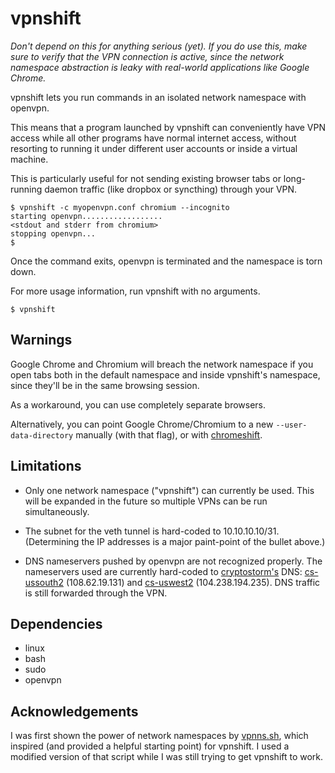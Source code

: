 vpnshift
========

*Don't depend on this for anything serious (yet). If you do use this,
make sure to verify that the VPN connection is active, since the network
namespace abstraction is leaky with real-world applications like Google
Chrome.*

vpnshift lets you run commands in an isolated network namespace with
openvpn.

This means that a program launched by vpnshift can conveniently have VPN
access while all other programs have normal internet access, without
resorting to running it under different user accounts or inside a
virtual machine.

This is particularly useful for not sending existing browser tabs or
long-running daemon traffic (like dropbox or syncthing) through your VPN.

    $ vpnshift -c myopenvpn.conf chromium --incognito
    starting openvpn..................
    <stdout and stderr from chromium>
    stopping openvpn...
    $

Once the command exits, openvpn is terminated and the namespace is torn
down.

For more usage information, run vpnshift with no arguments.

    $ vpnshift

Warnings
--------

Google Chrome and Chromium will breach the network namespace if you open
tabs both in the default namespace and inside vpnshift's namespace,
since they'll be in the same browsing session.

As a workaround, you can use completely separate browsers.

Alternatively, you can point Google Chrome/Chromium to a new
`--user-data-directory` manually (with that flag), or with
[chromeshift][].

  [chromeshift]: https://github.com/crasm/chromeshift

Limitations
-----------
- Only one network namespace ("vpnshift") can currently be used. This
  will be expanded in the future so multiple VPNs can be run
  simultaneously.
- The subnet for the veth tunnel is hard-coded to 10.10.10.10/31.
  (Determining the IP addresses is a major paint-point of the bullet
  above.)
- DNS nameservers pushed by openvpn are not recognized properly. The
  nameservers used are currently hard-coded to [cryptostorm's][cs] DNS:
  [cs-ussouth2][] (108.62.19.131) and [cs-uswest2][] (104.238.194.235).
  DNS traffic is still forwarded through the VPN.

  [cs]:          https://cryptostorm.is/
  [cs-ussouth2]: https://github.com/jedisct1/dnscrypt-proxy/blob/1.7.0/dnscrypt-resolvers.csv#L19
  [cs-uswest2]:  https://github.com/jedisct1/dnscrypt-proxy/blob/1.7.0/dnscrypt-resolvers.csv#L21

Dependencies
------------
  - linux
  - bash
  - sudo
  - openvpn

Acknowledgements
----------------

I was first shown the power of network namespaces by [vpnns.sh][], which
inspired (and provided a helpful starting point) for vpnshift.  I used a
modified version of that script while I was still trying to get vpnshift
to work.

[vpnns.sh]: https://gist.github.com/Schnouki/fd171bcb2d8c556e8fdf
